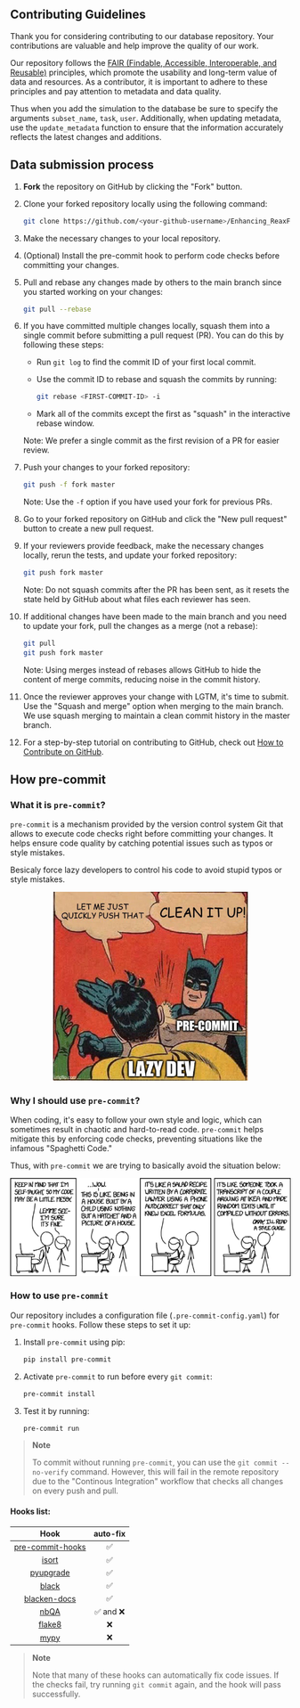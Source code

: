 ## Contributing Guidelines

Thank you for considering contributing to our database repository. Your contributions are valuable and help improve the quality of our work.

Our repository follows the [FAIR (Findable, Accessible, Interoperable, and Reusable)](https://www.nature.com/articles/sdata201618) principles, which promote the usability and long-term value of data and resources.
As a contributor, it is important to adhere to these principles and pay attention to metadata and data quality.

Thus when you add the simulation to the database be sure to specify the arguments `subset_name`, `task`, `user`.
Additionally, when updating metadata, use the `update_metadata` function to ensure that the information accurately reflects the latest changes and additions.


## Data submission process

1. **Fork** the repository on GitHub by clicking the "Fork" button.

2. Clone your forked repository locally using the following command:

   ```bash
   git clone https://github.com/<your-github-username>/Enhancing_ReaxFF_DFT_database.git
   ```

3. Make the necessary changes to your local repository.

4. (Optional) Install the pre-commit hook to perform code checks before committing your changes.

5. Pull and rebase any changes made by others to the main branch since you started working on your changes:

   ```bash
   git pull --rebase
   ```

6. If you have committed multiple changes locally, squash them into a single commit before submitting a pull request (PR). You can do this by following these steps:

   - Run `git log` to find the commit ID of your first local commit.
   - Use the commit ID to rebase and squash the commits by running:

     ```bash
     git rebase <FIRST-COMMIT-ID> -i
     ```

   - Mark all of the commits except the first as "squash" in the interactive rebase window.

   Note: We prefer a single commit as the first revision of a PR for easier review.

7. Push your changes to your forked repository:

   ```bash
   git push -f fork master
   ```

   Note: Use the `-f` option if you have used your fork for previous PRs.

8. Go to your forked repository on GitHub and click the "New pull request" button to create a new pull request.

9. If your reviewers provide feedback, make the necessary changes locally, rerun the tests, and update your forked repository:

    ```bash
    git push fork master
    ```

    Note: Do not squash commits after the PR has been sent, as it resets the state held by GitHub about what files each reviewer has seen.

10. If additional changes have been made to the main branch and you need to update your fork, pull the changes as a merge (not a rebase):

    ```bash
    git pull
    git push fork master
    ```

    Note: Using merges instead of rebases allows GitHub to hide the content of merge commits, reducing noise in the commit history.

11. Once the reviewer approves your change with LGTM, it's time to submit. Use the "Squash and merge" option when merging to the main branch. We use squash merging to maintain a clean commit history in the master branch.

12. For a step-by-step tutorial on contributing to GitHub, check out [How to Contribute on GitHub](https://www.dataschool.io/how-to-contribute-on-github/).


## How pre-commit

### What it is `pre-commit`?

`pre-commit` is a mechanism provided by the version control system Git that allows to execute code checks right before committing your changes.
It helps ensure code quality by catching potential issues such as typos or style mistakes.

Besicaly force lazy developers to control his code to avoid stupid
 typos or style mistakes.

<p align="center">
 <img
  width="350"
  alt="Lazy developers"
  src="assets/img/fun-precommit.jpeg">
</p>

### Why I should use `pre-commit`?

When coding, it's easy to follow your own style and logic, which can sometimes result in chaotic and hard-to-read code. `pre-commit` helps mitigate this by enforcing code checks, preventing situations like the infamous "Spaghetti Code."


Thus, with `pre-commit` we are trying to basically avoid the situation below:

<p align="center">
 <img
  width="650"
  alt="Spaghetti Code"
  src="assets/img/fun-codestyle.png">
</p>

### How to use `pre-commit`

Our repository includes a configuration file (`.pre-commit-config.yaml`) for `pre-commit` hooks.
 Follow these steps to set it up:

   1. Install `pre-commit` using pip:

      ```bash
      pip install pre-commit
      ```

   2. Activate `pre-commit` to run before every `git commit`:

      ```bash
      pre-commit install
      ```

   3. Test it by running:

      ```bash
      pre-commit run
      ```

> **Note**
>
>To commit without running `pre-commit`, you can use the `git commit --no-verify` command.
> However, this will fail in the remote repository due to the "Continous Integration" workflow that checks all changes on every push and pull.


#### Hooks list:

| Hook | auto-fix |
| :---: | :---: |
| [pre-commit-hooks](https://github.com/pre-commit/pre-commit-hooks) | ✅ |
| [isort](https://github.com/timothycrosley/isort) | ✅ |
| [pyupgrade](https://github.com/asottile/pyupgrade) | ✅ |
| [black](https://github.com/psf/black) | ✅ |
| [blacken-docs](https://github.com/asottile/blacken-docs) | ✅ |
| [nbQA](https://github.com/nbQA-dev/nbQA) | ✅ and ❌ |
| [flake8](https://github.com/PyCQA/flake8) | ❌ |
| [mypy](https://github.com/pre-commit/mirrors-mypy) | ❌ |

> **Note**
>
> Note that many of these hooks can automatically fix code issues. If the checks fail, try running `git commit` again, and the hook will pass successfully.
